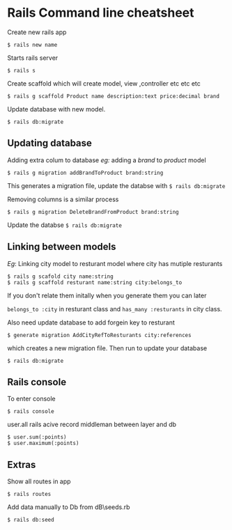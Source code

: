 # Rails Command line cheatsheet 
Create new rails app

```
$ rails new name
```

Starts rails server

```
$ rails s
```

Create scaffold which will create  model, view ,controller etc etc etc

```
$ rails g scaffold Product name description:text price:decimal brand
```

Update database with new model. 

```
$ rails db:migrate
```
## Updating database

Adding extra colum to database _eg:_ adding a _brand_ to _product_ model

```
$ rails g migration addBrandToProduct brand:string
```
This generates a migration file, update the databse with `$ rails db:migrate`

Removing columns is a similar process

```
$ rails g migration DeleteBrandFromProduct brand:string
```

Update the databse `$ rails db:migrate`

## Linking between models

*Eg*: Linking city model  to resturant model where city has mutiple resturants 

```
$ rails g scafold city name:string
$ rails g scaffold resturant name:string city:belongs_to
```
If you don't relate them initally when you generate them you can later 

`belongs_to :city` in resturant class and `has_many :resturants` in city class.

Also need update database to add forgein key to resturant

```
$ generate migration AddCityRefToResturants city:references
```
 which creates a new migration file. Then run to update your database

```
$ rails db:migrate
```

## Rails console

To enter console

```
$ rails console
```

user.all
rails acive record middleman between layer and db


```
$ user.sum(:points)
$ user.maximum(:points)
```

## Extras

Show all routes in app

```
$ rails routes
```


Add data manually to Db from dB\seeds.rb

```
$ rails db:seed
```
